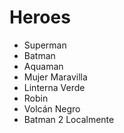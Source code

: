 # Heroes

* Superman
* Batman
* Aquaman
* Mujer Maravilla
* Linterna Verde
* Robin
* Volcán Negro
* Batman 2 Localmente
